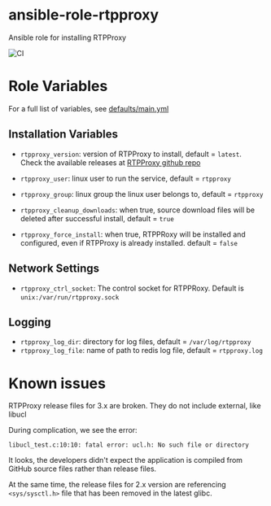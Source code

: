 # ansible-role-rtpproxy

Ansible role for installing RTPProxy

![CI](https://github.com/miarec/ansible-role-rtpproxy/actions/workflows/ci.yml/badge.svg?event=push)


# Role Variables

For a full list of variables, see [defaults/main.yml](./defaults/main.yml)

## Installation Variables

 - `rtpproxy_version`: version of RTPProxy to install, default = `latest`. Check the available releases at [RTPProxy github repo](https://github.com/sippy/rtpproxy/releases)
 - `rtpproxy_user`: linux user to run the service, default = `rtpproxy`
 - `rtpproxy_group`: linux group the linux user belongs to, default = `rtpproxy`

 - `rtpproxy_cleanup_downloads`: when true, source download files will be deleted after successful install, default = `true`
 - `rtpproxy_force_install`: when true, RTPPRoxy will be installed and configured, even if RTPProxy is already installed. default = `false`

## Network Settings

 - `rtpproxy_ctrl_socket`: The control socket for RTPPRoxy. Default is `unix:/var/run/rtpproxy.sock`

## Logging

- `rtpproxy_log_dir`: directory for log files, default = `/var/log/rtpproxy`
- `rtpproxy_log_file`: name of path to redis log file, default = `rtpproxy.log`



# Known issues

RTPProxy release files for 3.x are broken. They do not include external, like libucl

During complication, we see the error:

    libucl_test.c:10:10: fatal error: ucl.h: No such file or directory

It looks, the developers didn't expect the application is compiled from GitHub source files rather than release files.


At the same time, the release files for 2.x version are referencing `<sys/sysctl.h>` file that has been removed in the latest glibc.
